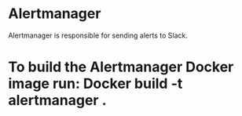 # Alertmanager

Alertmanager is responsible for sending alerts to Slack.


# To build the Alertmanager Docker image run:    Docker build -t alertmanager .
